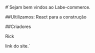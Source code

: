 #`Sejam bem vindos ao Labe-commerce.

##Ultilizamos:
React para a construção

##Criadores

Rick


link do site.`
